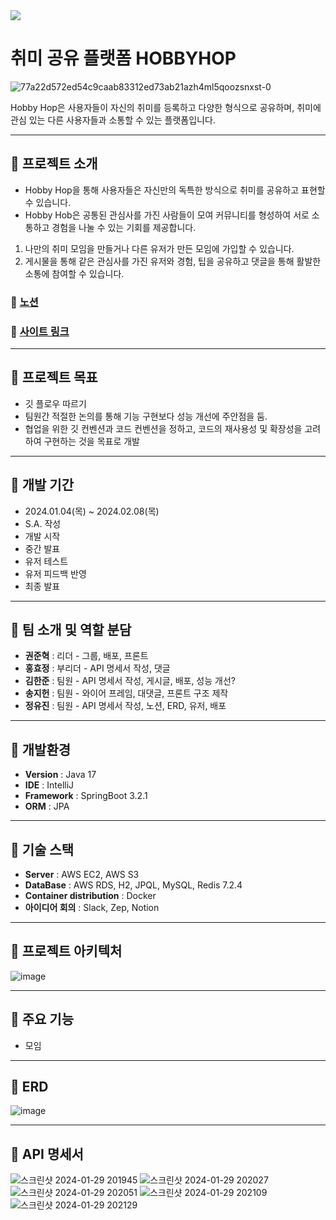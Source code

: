 <img src="https://capsule-render.vercel.app/api?type=waving&color=768CFF&height=160&text=HOBBY%20HOP!🐇&fontSize=100&fontColor=000000&section=footer&animation=fadeIn" />



# 취미 공유 플랫폼 **HOBBYHOP**
![77a22d572ed54c9caab83312ed73ab21azh4ml5qoozsnxst-0](https://github.com/hobby-hop/hobby-hop/assets/148298032/5d496bfe-c8a9-461a-a336-5632a14b62fe)

Hobby Hop은 사용자들이 자신의 취미를 등록하고 다양한 형식으로 공유하며, 취미에 관심 있는 다른 사용자들과 소통할 수 있는 플랫폼입니다.


---


## 🐇 프로젝트 소개
- Hobby Hop을 통해 사용자들은 자신만의 독특한 방식으로 취미를 공유하고 표현할 수 있습니다.
- Hobby Hob은 공통된 관심사를 가진 사람들이 모여 커뮤니티를 형성하여 서로 소통하고 경험을 나눌 수 있는 기회를 제공합니다.

1. 나만의 취미 모임을 만들거나 다른 유저가 만든 모임에 가입할 수 있습니다.
2. 게시물을 통해 같은 관심사를 가진 유저와 경험, 팁을 공유하고 댓글을 통해 활발한 소통에 참여할 수 있습니다.

### 🐇 [노션](https://teamsparta.notion.site/Hobby-Hop-75087879d9d94c0c9627d40e236ba049)
### 🐇 [사이트 링크](https://hobbyhop.site/login.html)



---


## 🐇 프로젝트 목표
- 깃 플로우 따르기
- 팀원간 적절한 논의를 통해 기능 구현보다 성능 개선에 주안점을 둠.
- 협업을 위한 깃 컨벤션과 코드 컨벤션을 정하고, 코드의 재사용성 및 확장성을 고려하여 구현하는 것을 목표로 개발


---


## 🐇 개발 기간 
- 2024.01.04(목) ~ 2024.02.08(목)
- S.A. 작성
- 개발 시작
- 중간 발표
- 유저 테스트
- 유저 피드백 반영
- 최종 발표


---

  
## 🐇 팀 소개 및 역할 분담
- **권준혁** : 리더   - 그룹, 배포, 프론트
- **홍효정** : 부리더 - API 명세서 작성, 댓글
- **김한준** : 팀원   - API 명세서 작성, 게시글, 배포, 성능 개선?
- **송지헌** : 팀원   - 와이어 프레임, 대댓글, 프론트 구조 제작
- **정유진** : 팀원   - API 명세서 작성, 노션, ERD, 유저, 배포


---


## 🐇 개발환경
- **Version** : Java 17
- **IDE** : IntelliJ
- **Framework** : SpringBoot 3.2.1
- **ORM** : JPA


---


## 🐇 기술 스택
- **Server** : AWS EC2, AWS S3
- **DataBase** : AWS RDS, H2, JPQL, MySQL, Redis 7.2.4
- **Container distribution** : Docker
- **아이디어 회의** : Slack, Zep, Notion


---


## 🐇 프로젝트 아키텍처
![image](https://github.com/hobby-hop/hobby-hop/assets/45251507/8b773287-95aa-4088-bc2b-3b664285f79c)



---


## 🐇 주요 기능
- 모임


---


## 🐇 ERD
![image](https://github.com/hobby-hop/hobby-hop/assets/148298032/0ab02635-06e5-4f11-8d08-eea68875a1ba)


---


## 🐇 API 명세서
![스크린샷 2024-01-29 201945](https://github.com/hobby-hop/hobby-hop/assets/148298032/83c34e7e-247d-4200-bd4a-4a76717aa09c)
![스크린샷 2024-01-29 202027](https://github.com/hobby-hop/hobby-hop/assets/148298032/eae7ee75-2b80-4ce3-b9ec-555ea85d37fa)
![스크린샷 2024-01-29 202051](https://github.com/hobby-hop/hobby-hop/assets/148298032/be669b80-4e04-49b4-a051-0c94c35f2d82)
![스크린샷 2024-01-29 202109](https://github.com/hobby-hop/hobby-hop/assets/148298032/e81a4257-9db5-40be-8a99-7b9f6a779920)
![스크린샷 2024-01-29 202129](https://github.com/hobby-hop/hobby-hop/assets/148298032/1e22e440-3b57-4b12-85a5-649b2c45c72b)


